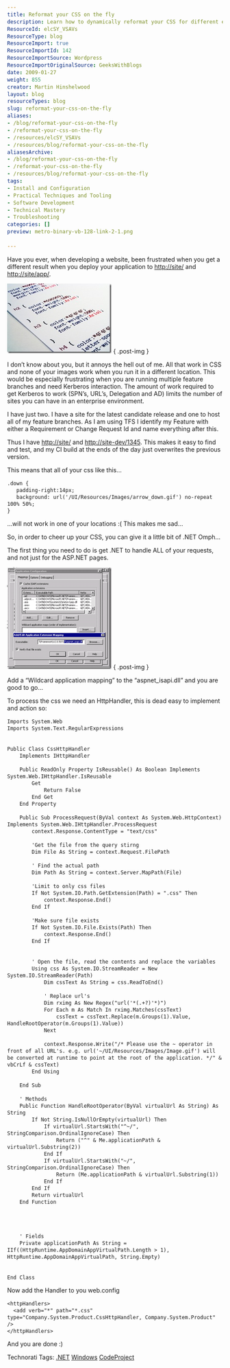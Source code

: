 ```yaml
---
title: Reformat your CSS on the fly
description: Learn how to dynamically reformat your CSS for different environments using .NET. Simplify your web development process and enhance your workflow today!
ResourceId: elcSY_VSAVs
ResourceType: blog
ResourceImport: true
ResourceImportId: 142
ResourceImportSource: Wordpress
ResourceImportOriginalSource: GeeksWithBlogs
date: 2009-01-27
weight: 855
creator: Martin Hinshelwood
layout: blog
resourceTypes: blog
slug: reformat-your-css-on-the-fly
aliases:
- /blog/reformat-your-css-on-the-fly
- /reformat-your-css-on-the-fly
- /resources/elcSY_VSAVs
- /resources/blog/reformat-your-css-on-the-fly
aliasesArchive:
- /blog/reformat-your-css-on-the-fly
- /reformat-your-css-on-the-fly
- /resources/blog/reformat-your-css-on-the-fly
tags:
- Install and Configuration
- Practical Techniques and Tooling
- Software Development
- Technical Mastery
- Troubleshooting
categories: []
preview: metro-binary-vb-128-link-2-1.png

---
```

Have you ever, when developing a website, been frustrated when you get a different result when you deploy your application to [http://site/](http://site/) and [http://site/app/](http://site/app/).

[![iStock_000001095647XSmall](images/ReformatyourCSSonthefly_E44D-iStock_000001095647XSmall_thumb-3-3.jpg)](http://blog.hinshelwood.com/files/2011/05/GWB-WindowsLiveWriter-ReformatyourCSSonthefly_E44D-iStock_000001095647XSmall_2.jpg)
{ .post-img }

I don’t know about you, but it annoys the hell out of me. All that work in CSS and none of your images work when you run it in a different location. This would be especially frustrating when you are running multiple feature branches and need Kerberos interaction. The amount of work required to get Kerberos to work (SPN’s, URL’s, Delegation and AD) limits the number of sites you can have in an enterprise environment.

I have just two. I have a site for the latest candidate release and one to host all of my feature branches. As I am using TFS I identify my Feature with either a Requirement or Change Request Id and name everything after this.

Thus I have [http://site/](http://site/) and [http://site-dev/1345](http://site-dev/1345). This makes it easy to find and test, and my CI build at the ends of the day just overwrites the previous version.

This means that all of your css like this…

```
.down {
   padding-right:14px;
   background: url('/UI/Resources/Images/arrow_down.gif') no-repeat 100% 50%;
}
```

…will not work in one of your locations :( This makes me sad…

So, in order to cheer up your CSS, you can give it a little bit of .NET Omph…

The first thing you need to do is get .NET to handle ALL of your requests, and not just for the ASP.NET pages.

[![image](images/ReformatyourCSSonthefly_E44D-image_thumb-1-2.png)](http://blog.hinshelwood.com/files/2011/05/GWB-WindowsLiveWriter-ReformatyourCSSonthefly_E44D-image_2.png)
{ .post-img }

Add a “Wildcard application mapping” to the “aspnet_isapi.dll” and you are good to go…

To process the css we need an HttpHandler, this is dead easy to implement and action so:

```
Imports System.Web
Imports System.Text.RegularExpressions


Public Class CssHttpHandler
    Implements IHttpHandler

    Public ReadOnly Property IsReusable() As Boolean Implements System.Web.IHttpHandler.IsReusable
        Get
            Return False
        End Get
    End Property

    Public Sub ProcessRequest(ByVal context As System.Web.HttpContext) Implements System.Web.IHttpHandler.ProcessRequest
        context.Response.ContentType = "text/css"

        'Get the file from the query stirng
        Dim File As String = context.Request.FilePath

        ' Find the actual path
        Dim Path As String = context.Server.MapPath(File)

        'Limit to only css files
        If Not System.IO.Path.GetExtension(Path) = ".css" Then
            context.Response.End()
        End If

        'Make sure file exists
        If Not System.IO.File.Exists(Path) Then
            context.Response.End()
        End If


        ' Open the file, read the contents and replace the variables
        Using css As System.IO.StreamReader = New System.IO.StreamReader(Path)
            Dim cssText As String = css.ReadToEnd()

            ' Replace url's
            Dim rximg As New Regex("url('*(.+?)'*)")
            For Each m As Match In rximg.Matches(cssText)
                cssText = cssText.Replace(m.Groups(1).Value, HandleRootOperator(m.Groups(1).Value))
            Next

            context.Response.Write("/* Please use the ~ operator in front of all URL's. e.g. url('~/UI/Resources/Images/Image.gif') will be converted at runtime to point at the root of the application. */" & vbCrLf & cssText)
        End Using

    End Sub

    ' Methods
    Public Function HandleRootOperator(ByVal virtualUrl As String) As String
        If Not String.IsNullOrEmpty(virtualUrl) Then
            If virtualUrl.StartsWith("^~/", StringComparison.OrdinalIgnoreCase) Then
                Return ("^" & Me.applicationPath & virtualUrl.Substring(2))
            End If
            If virtualUrl.StartsWith("~/", StringComparison.OrdinalIgnoreCase) Then
                Return (Me.applicationPath & virtualUrl.Substring(1))
            End If
        End If
        Return virtualUrl
    End Function




    ' Fields
    Private applicationPath As String = IIf((HttpRuntime.AppDomainAppVirtualPath.Length > 1), HttpRuntime.AppDomainAppVirtualPath, String.Empty)


End Class
```

Now add the Handler to you web.config

```
<httpHandlers>
  <add verb="*" path="*.css" type="Company.System.Product.CssHttpHandler, Company.System.Product" />
</httpHandlers>
```

And you are done :)

Technorati Tags: [.NET](http://technorati.com/tags/.NET) [Windows](http://technorati.com/tags/Windows) [CodeProject](http://technorati.com/tags/CodeProject)
